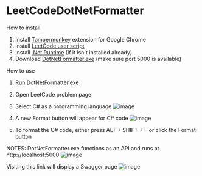 # LeetCodeDotNetFormatter

How to install
1. Install [Tampermonkey](https://chrome.google.com/webstore/detail/tampermonkey/dhdgffkkebhmkfjojejmpbldmpobfkfo) extension for Google Chrome
2. Install [LeetCode user script](https://github.com/kpobb1989/LeetCodeDotNetFormatter/raw/refs/heads/main/LeetCodeUserScript/LeetCodeDotNetFormatter.user.js)
3. Install [.Net Runtime](https://dotnet.microsoft.com/en-us/download/dotnet/9.0) (If it isn't installed already)
4. Download [DotNetFormatter.exe](https://github.com/kpobb1989/LeetCodeDotNetFormatter/raw/refs/heads/main/LeetCodeUserScript/DotNetFormatter.exe) (make sure port 5000 is available)

How to use
1. Run DotNetFormatter.exe
2. Open LeetCode problem page
3. Select C# as a programming language
![image](https://github.com/user-attachments/assets/1cdcd69d-3ae5-40bc-adb1-44bf54e95e43)

4. A new Format button will appear for C# code
![image](https://github.com/user-attachments/assets/04f82ef0-ff6c-42d5-934d-c62a3589786b)

5. To format the C# code, either press ALT + SHIFT + F or click the Format button

NOTES:
DotNetFormatter.exe functions as an API and runs at http://localhost:5000
![image](https://github.com/user-attachments/assets/4f3d47a4-a200-4d8f-8248-17598ffc1bec)

Visiting this link will display a Swagger page
![image](https://github.com/user-attachments/assets/1ed28b8d-6048-45ca-8a56-06b629b15e3f)
